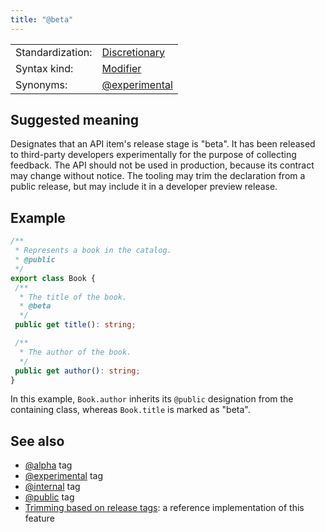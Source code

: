 ```yaml
---
title: "@beta"
---
```


<!-- prettier-ignore-start -->
|    |    |
| -- | -- |
| Standardization: | [Discretionary](https://tsdoc.org/pages/spec/standardization_groups/) |
| Syntax kind: | [Modifier](https://tsdoc.org/pages/spec/tag_kinds/) |
| Synonyms: | [@experimental](https://tsdoc.org/pages/tags/experimental/) |
<!-- prettier-ignore-end -->

## Suggested meaning

Designates that an API item's release stage is "beta". It has been released to third-party developers experimentally
for the purpose of collecting feedback. The API should not be used in production, because its contract may
change without notice. The tooling may trim the declaration from a public release, but may include it in a
developer preview release.

## Example

```ts
/**
 * Represents a book in the catalog.
 * @public
 */
export class Book {
 /**
  * The title of the book.
  * @beta
  */
 public get title(): string;

 /**
  * The author of the book.
  */
 public get author(): string;
}
```

In this example, `Book.author` inherits its `@public` designation from the containing class,
whereas `Book.title` is marked as "beta".

## See also

- [@alpha](https://tsdoc.org/pages/tags/alpha/) tag
- [@experimental](https://tsdoc.org/pages/tags/experimental/) tag
- [@internal](https://tsdoc.org/pages/tags/internal/) tag
- [@public](https://tsdoc.org/pages/tags/public/) tag
- [Trimming based on release tags](https://api-extractor.com/pages/setup/configure_rollup/#trimming-based-on-release-tags):
  a reference implementation of this feature
